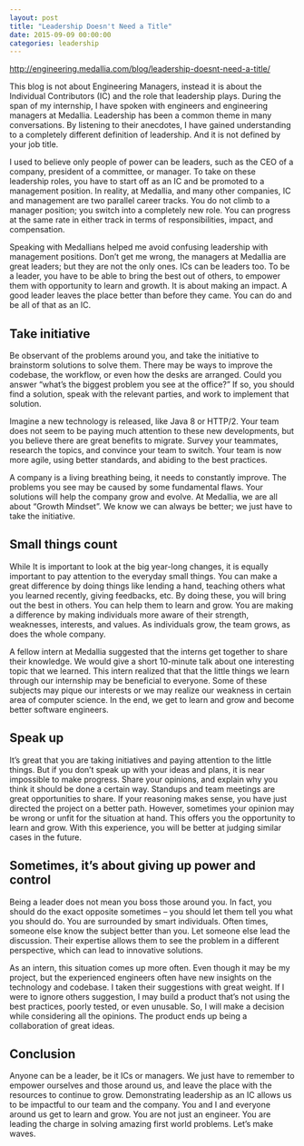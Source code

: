 ```yaml
---
layout: post
title: "Leadership Doesn't Need a Title"
date: 2015-09-09 00:00:00
categories: leadership
---
```


http://engineering.medallia.com/blog/leadership-doesnt-need-a-title/

This blog is not about Engineering Managers, instead it is about the Individual Contributors (IC) and the role that leadership plays. During the span of my internship, I have spoken with engineers and engineering managers at Medallia. Leadership has been a common theme in many conversations. By listening to their anecdotes, I have gained understanding to a completely different definition of leadership. And it is not defined by your job title.

I used to believe only people of power can be leaders, such as the CEO of a company, president of a committee, or manager. To take on these leadership roles, you have to start off as an IC and be promoted to a management position. In reality, at Medallia, and many other companies, IC and management are two parallel career tracks. You do not climb to a manager position; you switch into a completely new role. You can progress at the same rate in either track in terms of responsibilities, impact, and compensation.

Speaking with Medallians helped me avoid confusing leadership with management positions. Don’t get me wrong, the managers at Medallia are great leaders; but they are not the only ones. ICs can be leaders too. To be a leader, you have to be able to bring the best out of others, to empower them with opportunity to learn and growth. It is about making an impact. A good leader leaves the place better than before they came. You can do and be all of that as an IC.

## Take initiative ##

Be observant of the problems around you, and take the initiative to brainstorm solutions to solve them. There may be ways to improve the codebase, the workflow, or even how the desks are arranged. Could you answer “what’s the biggest problem you see at the office?” If so, you should find a solution, speak with the relevant parties, and work to implement that solution.

Imagine a new technology is released, like Java 8 or HTTP/2. Your team does not seem to be paying much attention to these new developments, but you believe there are great benefits to migrate. Survey your teammates, research the topics, and convince your team to switch. Your team is now more agile, using better standards, and abiding to the best practices.

A company is a living breathing being, it needs to constantly improve. The problems you see may be caused by some fundamental flaws. Your solutions will help the company grow and evolve. At Medallia, we are all about “Growth Mindset”. We know we can always be better; we just have to take the initiative.

## Small things count ##

While It is important to look at the big year-long changes, it is equally important to pay attention to the everyday small things. You can make a great difference by doing things like lending a hand, teaching others what you learned recently, giving feedbacks, etc. By doing these, you will bring out the best in others. You can help them to learn and grow. You are making a difference by making individuals more aware of their strength, weaknesses, interests, and values. As individuals grow, the team grows, as does the whole company.

A fellow intern at Medallia suggested that the interns get together to share their knowledge. We would give a short 10-minute talk about one interesting topic that we learned. This intern realized that that the little things we learn through our internship may be beneficial to everyone. Some of these subjects may pique our interests or we may realize our weakness in certain area of computer science. In the end, we get to learn and grow and become better software engineers.

## Speak up ##

It’s great that you are taking initiatives and paying attention to the little things. But if you don’t speak up with your ideas and plans, it is near impossible to make progress. Share your opinions, and explain why you think it should be done a certain way. Standups and team meetings are great opportunities to share. If your reasoning makes sense, you have just directed the project on a better path. However, sometimes your opinion may be wrong or unfit for the situation at hand. This offers you the opportunity to learn and grow. With this experience, you will be better at judging similar cases in the future.

## Sometimes, it’s about giving up power and control ##

Being a leader does not mean you boss those around you. In fact, you should do the exact opposite sometimes – you should let them tell you what you should do. You are surrounded by smart individuals. Often times, someone else know the subject better than you. Let someone else lead the discussion. Their expertise allows them to see the problem in a different perspective, which can lead to innovative solutions.

As an intern, this situation comes up more often. Even though it may be my project, but the experienced engineers often have new insights on the technology and codebase. I taken their suggestions with great weight. If I were to ignore others suggestion, I may build a product that’s not using the best practices, poorly tested, or even unusable. So, I will make a decision while considering all the opinions. The product ends up being a collaboration of great ideas.

## Conclusion ##

Anyone can be a leader, be it ICs or managers. We just have to remember to empower ourselves and those around us, and leave the place with the resources to continue to grow. Demonstrating leadership as an IC allows us to be impactful to our team and the company. You and I and everyone around us get to learn and grow. You are not just an engineer. You are leading the charge in solving amazing first world problems. Let’s make waves.